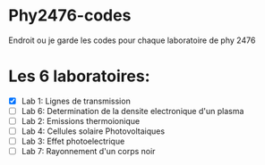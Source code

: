 # Phy2476-codes
Endroit ou je garde les codes pour chaque laboratoire de phy 2476

# Les 6 laboratoires:
- [x] Lab 1: Lignes de transmission
- [ ] Lab 6: Determination de la densite electronique d'un plasma
- [ ] Lab 2: Emissions thermoionique
- [ ] Lab 4: Cellules solaire Photovoltaiques
- [ ] Lab 3: Effet photoelectrique
- [ ] Lab 7: Rayonnement d'un corps noir
